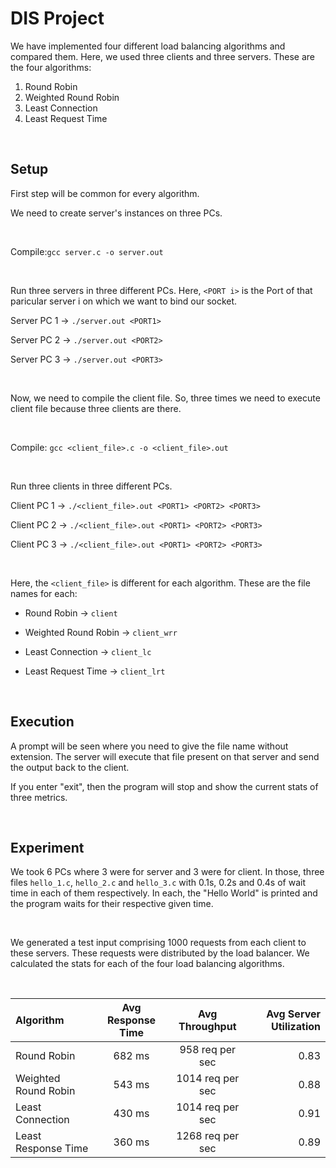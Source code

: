 # **DIS Project**

We have implemented four different load balancing algorithms and compared them. Here, we used three clients and three servers. These are the four algorithms:

1. Round Robin
2. Weighted Round Robin
3. Least Connection
4. Least Request Time

<br>

## **Setup**

First step will be common for every algorithm.

We need to create server's instances on three PCs.

<br>

Compile:`gcc server.c -o server.out`

<br>

Run three servers in three different PCs. Here, `<PORT i>` is the Port of that paricular server i on which we want to bind our socket.

Server PC 1 -> `./server.out <PORT1>`

Server PC 2 -> `./server.out <PORT2>`

Server PC 3 -> `./server.out <PORT3>`

<br>

Now, we need to compile the client file. So, three times we need to execute client file because three clients are there.

<br>

Compile: `gcc <client_file>.c -o <client_file>.out`

<br>

Run three clients in three different PCs.

Client PC 1 -> `./<client_file>.out <PORT1> <PORT2> <PORT3>`

Client PC 2 -> `./<client_file>.out <PORT1> <PORT2> <PORT3>`

Client PC 3 -> `./<client_file>.out <PORT1> <PORT2> <PORT3>`

<br>

Here, the `<client_file>` is different for each algorithm. These are the file names for each:

* Round Robin -> `client`

* Weighted Round Robin -> `client_wrr`

* Least Connection -> `client_lc`

* Least Request Time -> `client_lrt`

<br>

## **Execution**

A prompt will be seen where you need to give the file name without extension. The server will execute that file present on that server and send the output back to the client.

If you enter "exit", then the program will stop and show the current stats of three metrics.

<br>

## **Experiment**

We took 6 PCs where 3 were for server and 3 were for client. In those, three files `hello_1.c`, `hello_2.c` and `hello_3.c` with 0.1s, 0.2s and 0.4s of wait time in each of them respectively. In each, the "Hello World" is printed and the program waits for their respective given time.

<br>

We generated a test input comprising 1000 requests from each client to these servers. These requests were distributed by the load balancer. We calculated the stats for each of the four load balancing algorithms.

<br>

| **Algorithm** | Avg Response Time | Avg Throughput | Avg Server Utilization |
| :---        |    :----:   |          :---: | ---: |
| Round Robin | 682 ms | 958 req per sec | 0.83 |
| Weighted Round Robin | 543 ms | 1014 req per sec | 0.88 |
| Least Connection | 430 ms | 1014 req per sec | 0.91 |
| Least Response Time | 360 ms | 1268 req per sec | 0.89 |
